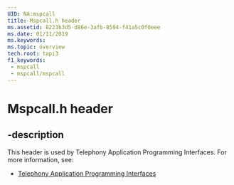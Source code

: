 ```yaml
---
UID: NA:mspcall
title: Mspcall.h header
ms.assetid: 8223b3d5-d86e-3afb-8594-f41a5c0f0eee
ms.date: 01/11/2019
ms.keywords: 
ms.topic: overview
tech.root: tapi3
f1_keywords:
 - mspcall
 - mspcall/mspcall
---
```


# Mspcall.h header


## -description

This header is used by Telephony Application Programming Interfaces. For more information, see:

- [Telephony Application Programming Interfaces](../_tapi3/index.md)

